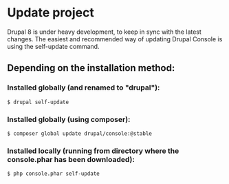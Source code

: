 # Update project
Drupal 8 is under heavy development, to keep in sync with the latest changes. The easiest and recommended way of updating Drupal Console is using the self-update command.

## Depending on the installation method:

### Installed globally (and renamed to "drupal"):
```
$ drupal self-update
```

### Installed globally (using composer):
```
$ composer global update drupal/console:@stable
```

### Installed locally (running from directory where the console.phar has been downloaded):
```
$ php console.phar self-update
```

